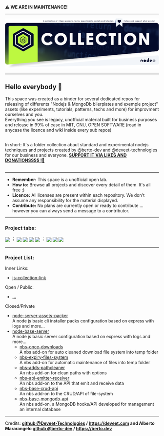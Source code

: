 <b>⚠️ WE ARE IN MAINTENANCE!</b>

---

<a href="https://github.com/sponsors/node-js-collection">
  <img src="https://raw.githubusercontent.com/node-js-collection/.github/main/banner.nodejscollection.webp">
</a>

---

## Hello everybody 🎉

This space was created as a binder for several dedicated repos for releasing of differents "Nodejs & MongoDb bilerplates and exemple project" assets (like experiments, tutorials, patterns, techs and more) for improvment ourselves and you.<br>
Everything you see is legacy, unofficial material built for business purposes and release in 99% of case in MIT, GNU, OPEN SOFTWARE (read in anycase the licence and wiki inside every sub repos)<br><br>

In short: It's a folder collection abaut standard and experimental nodejs techniques and projects created by @berto-dev and @deveet-technologies for our business and everyone. <b>[SUPPORT IT VIA LIKES AND DONATIONSSSS !🍻](https://github.com/sponsors/node-js-collection)</b><br><br>

---

- <b>Remember:</b> This space is a unofficial open lab.
- <b>How to:</b> Browse all projects and discover every detail of them. It's all free ;)
- <b>Licence:</b> All licenses are present within each repository. We don't assume any responsibility for the material displayed.
- <b>Contribute:</b> No plans are currently open or ready to contribute ... however you can always send a message to a contributor.

---

### Project tabs:

[<sub>![](https://img.shields.io/badge/ALL_REPOSITORIES-lavender.svg)</sub>](https://github.com/orgs/node-js-collection/repositories?q=&sort=name) ︙ [<sub>![](https://img.shields.io/badge/EXPERIMENTS-lavender.svg)</sub>](https://github.com/search?q=topic%3Aexperiments+org%3Anode-js-collection&type=Repositories) [<sub>![](https://img.shields.io/badge/RESOURCES-lavender.svg)</sub>](https://github.com/search?q=topic%3Aresources+org%3Anode-js-collection&type=Repositories) [<sub>![](https://img.shields.io/badge/TUTORIALS-lavender.svg)</sub>](https://github.com/search?q=topic%3Atutorial+org%3Anode-js-collection&type=Repositories) [<sub>![](https://img.shields.io/badge/SCRIPTS-lavender.svg)</sub>](https://github.com/search?q=topic%3Ascript+org%3Anode-js-collection&type=Repositories) ︙ [<sub>![](https://img.shields.io/badge/PAKER-lavender.svg)</sub>](https://github.com/search?q=topic%3Apaker+org%3Anode-js-collection&type=Repositories) [<sub>![](https://img.shields.io/badge/NBS-lavender.svg)</sub>](https://github.com/search?q=topic%3ANBS+org%3Anode-js-collection&type=Repositories) [<sub>![](https://img.shields.io/badge/NBS_TOOLS-lavender.svg)</sub>](https://github.com/search?q=topic%3ANBS-Tools+org%3Anode-js-collection&type=Repositories) </b>

---

### Project List:

Inner Links:
  - [js-collection-link](https://github.com/node-js-collection/js-collection-link)

Open / Public:
  - [...]()

Closed/Private

  - [node-server-assets-packer](https://github.com/node-js-collection/node-server-asset-packer)<br>A node js basic cli installer packs configuration based on express with logs and more...<br>
  - [node-base-server](https://github.com/node-js-collection/node-base-server)<br>A node js basic server configuration based on express with logs and more...<br>
    - [nbs-once-downloads](https://github.com/node-js-collection/nbs-once-downloads)<br>A nbs add-on for auto cleaned download file system into temp folder<br>
    - [nbs-expiry-files-system](https://github.com/node-js-collection/nbs-expiry-files-system)<br>A nbs add-on for automatic maintenance of files into temp folder<br>
    - [nbs-adds-pathcleaner](https://github.com/node-js-collection/nbs-adds-pathcleaner)<br>An nbs add-on for clean paths with options<br>
    - [nbs-api-emitter-receiver](https://github.com/node-js-collection/nbs-api-emitter-receiver)<br>An nbs add-on to the API that emit and receive data<br>
    - [nbs-base-crud-api](https://github.com/node-js-collection/nbs-base-crud-api)<br>An nbs add-on to the CRUD/API of file-system<br>
    - [nbs-base-mongodb-api](https://github.com/node-js-collection/nbs-base-mongodb-api)<br>An nbs add-on, a MongoDB hooks/API developed for management an internal database<br>

---

<span>Credits: </span> <b><a href="https://github.com/berto-dev">github @Deveet-Technologies</a> / <a href="https://deveet.com">https://deveet.com</a> and Alberto Mararangelo <b><a href="https://github.com/berto-dev">github @berto-dev</a> / <a href="https://berto.dev">https://berto.dev</a></b>

